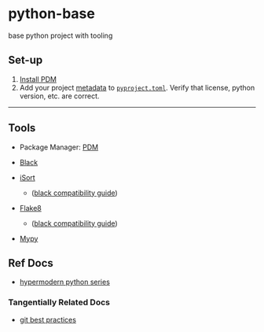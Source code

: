 # python-base

base python project with tooling

## Set-up

1. [Install PDM](https://pdm.fming.dev/#installation)
1. Add your project [metadata](https://peps.python.org/pep-0621/#details) to [`pyproject.toml`](./pyproject.toml). Verify that license, python version, etc. are correct.

---

## Tools

- Package Manager: [PDM](https://pdm.fming.dev/)

- [Black](https://black.readthedocs.io/en/stable/)
- [iSort](https://github.com/PyCQA/isort)
  - ([black compatibility guide](https://pycqa.github.io/isort/docs/configuration/black_compatibility.html))
- [Flake8](https://github.com/pycqa/flake8)
  - ([black compatibility guide](https://black.readthedocs.io/en/stable/guides/using_black_with_other_tools.html#flake8))
- [Mypy](https://mypy.readthedocs.io/en/stable/index.html)

## Ref Docs

- [hypermodern python series](https://cjolowicz.github.io/posts/hypermodern-python-01-setup/)

### Tangentially Related Docs

- [git best practices](https://deepsource.io/blog/git-best-practices/)
